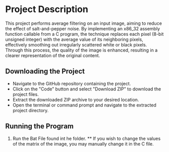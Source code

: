 # Project Description

This project performs average filtering on an input image, aiming to reduce the effect of salt-and-pepper noise. By implementing an x86_32 assembly function callable from a C program, the technique replaces each pixel (8-bit unsigned integer) with the average value of its neighboring pixels, effectively smoothing out irregularly scattered white or black pixels. Through this process, the quality of the image is enhanced, resulting in a clearer representation of the original content.

## Downloading the Project

* Navigate to the GitHub repository containing the project.
* Click on the "Code" button and select "Download ZIP" to download the project files.
* Extract the downloaded ZIP archive to your desired location.
* Open the terminal or command prompt and navigate to the extracted project directory.

## Running the Program
1. Run the Bat File found int he folder.
** If you wish to change the values of the matrix of the image, you may manually change it in the C file. 
 
